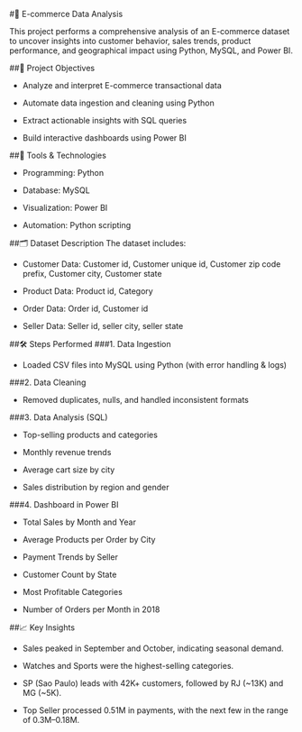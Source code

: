 #🛒 E-commerce Data Analysis

This project performs a comprehensive analysis of an E-commerce dataset to uncover insights into customer behavior, sales trends, product performance, and geographical impact using Python, MySQL, and Power BI.

##📌 Project Objectives
- Analyze and interpret E-commerce transactional data

- Automate data ingestion and cleaning using Python

- Extract actionable insights with SQL queries

- Build interactive dashboards using Power BI

##🧰 Tools & Technologies
- Programming: Python

- Database: MySQL

- Visualization: Power BI

- Automation: Python scripting

##🗂️ Dataset Description
The dataset includes:

- Customer Data: Customer id, Customer unique id, Customer zip code prefix, Customer city, Customer state

- Product Data: Product id, Category 

- Order Data: Order id, Customer id

- Seller Data: Seller id, seller city, seller state

##🛠️ Steps Performed
###1. Data Ingestion

- Loaded CSV files into MySQL using Python (with error handling & logs)

###2. Data Cleaning

- Removed duplicates, nulls, and handled inconsistent formats

###3. Data Analysis (SQL)

- Top-selling products and categories

- Monthly revenue trends

- Average cart size by city

- Sales distribution by region and gender

###4. Dashboard in Power BI

- Total Sales by Month and Year

- Average Products per Order by City

- Payment Trends by Seller

- Customer Count by State

- Most Profitable Categories

- Number of Orders per Month in 2018


##📈 Key Insights
- Sales peaked in September and October, indicating seasonal demand.

- Watches and Sports were the highest-selling categories.
  
- SP (Sao Paulo) leads with 42K+ customers, followed by RJ (~13K) and MG (~5K).

- Top Seller processed 0.51M in payments, with the next few in the range of 0.3M–0.18M.

